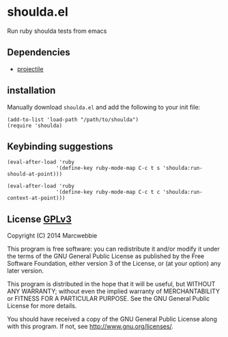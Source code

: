 # shoulda.el

Run ruby shoulda tests from emacs

## Dependencies

* [projectile](http://batsov.com/projectile/)

## installation

Manually download `shoulda.el` and add the following to your init file:

    (add-to-list 'load-path "/path/to/shoulda")
    (require 'shoulda)

## Keybinding suggestions

    (eval-after-load 'ruby
                    '(define-key ruby-mode-map C-c t s 'shoulda:run-should-at-point)))

    (eval-after-load 'ruby
                    '(define-key ruby-mode-map C-c t c 'shoulda:run-context-at-point)))

## License [GPLv3](http://www.gnu.org/copyleft/gpl.html)

Copyright (C) 2014 Marcwebbie

This program is free software: you can redistribute it and/or modify
it under the terms of the GNU General Public License as published by
the Free Software Foundation, either version 3 of the License, or
(at your option) any later version.

This program is distributed in the hope that it will be useful,
but WITHOUT ANY WARRANTY; without even the implied warranty of
MERCHANTABILITY or FITNESS FOR A PARTICULAR PURPOSE.  See the
GNU General Public License for more details.

You should have received a copy of the GNU General Public License
along with this program.  If not, see <http://www.gnu.org/licenses/>.
